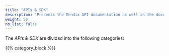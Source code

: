 ```yaml
---
title: "APIs & SDK"
description: "Presents the Mendix API documentation as well as the documentation for the Mendix Platform SDK."
weight: 50
no_list: false
---
```


The *APIs & SDK* are divided into the following categories:

{{% category_block %}}

